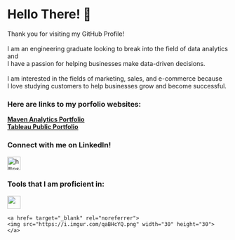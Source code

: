 <h1 align="left">Hello There! 👋</h1>
  <p align="left"> Thank you for visiting my GitHub Profile! <br> <br>
                   I am an engineering graduate looking to break into the field of data analytics and <br>
                   I have a passion for helping businesses make data-driven decisions. <br> <br>
                   I am interested in the fields of marketing, sales, and e-commerce because <br>
                   I love studying customers to help businesses grow and become successful.
  </p>

<h3 alight="left">Here are links to my porfolio websites:</h3>
  <p>
    <a href="https://www.mavenanalytics.io/profile/Chris-Barnett/87013525"><strong>Maven Analytics Portfolio</strong></a> <br>
    <a href="https://public.tableau.com/app/profile/chris.barnett3765/vizzes"><strong>Tableau Public Portfolio</strong></a>
  </p>

<h3 align="left">Connect with me on LinkedIn!</h3>
  <p align="left">
    <a href="https://www.linkedin.com/in/chris-b-79abbb125/" target="blank">
    <img align="center" src="https://raw.githubusercontent.com/rahuldkjain/github-profile-readme-generator/master/src/images/icons/Social/linked-in-alt.svg"
                        alt="https://www.linkedin.com/in/chris-b-79abbb125/" height="30" width="30" /> </a>
  </p>

<h3 align="left">Tools that I am proficient in:</h3>
    <a href="https://i.imgur.com/m5DOC4b.png" target="_blank" rel="noreferrer">
    <img src="https://i.imgur.com/m5DOC4b.png" width="30" height="30"> </a>

    <a href= target="_blank" rel="noreferrer">
    <img src="https://i.imgur.com/qaBHcYQ.png" width="30" height="30"> </a>
